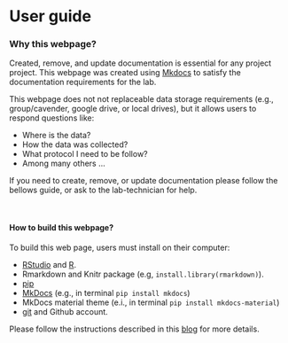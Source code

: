 # User guide

### Why this webpage?

Created, remove, and update documentation is essential for any project
project. This webpage was created using
[Mkdocs](https://www.mkdocs.org/) to satisfy the documentation
requirements for the lab.

This webpage does not not replaceable data storage requirements (e.g.,
group/cavender, google drive, or local drives), but it allows users to
respond questions like:

-   Where is the data?
-   How the data was collected?
-   What protocol I need to be follow?
-   Among many others …

If you need to create, remove, or update documentation please follow the
bellows guide, or ask to the lab-technician for help.

<br>

#### How to build this webpage?

To build this web page, users must install on their computer:

-   [RStudio](https://www.rstudio.com/products/rstudio/download/) and
    [R](https://www.r-project.org/).
-   Rmarkdown and Knitr package (e.g, `install.library(rmarkdown)`).
-   [pip](https://pip.pypa.io/en/stable/cli/pip_install/)
-   [MkDocs](https://www.mkdocs.org/) (e.g., in terminal
    `pip install mkdocs`)
-   MkDocs material theme (e.i., in terminal
    `pip install mkdocs-material`)
-   [git](https://git-scm.com/downloads) and Github account.

Please follow the instructions described in this
[blog](https://ronnyhdez.github.io/blog/posts/2021-12-11-usingmkdocsrmd/)
for more details.
